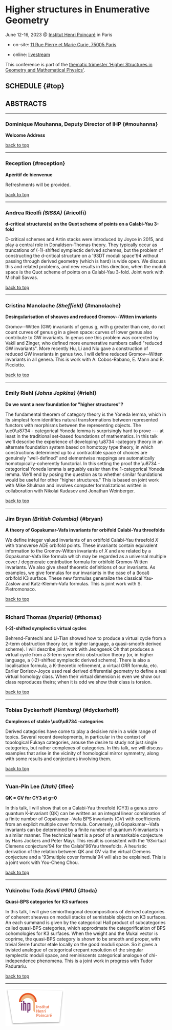 # Higher structures in Enumerative Geometry

June 12-16, 2023 @ [Institut Henri Poincaré](https://www.ihp.fr) in Paris

+ on-site: [11 Rue Pierre et Marie Curie, 75005 Paris](https://goo.gl/maps/wDzP5XtWjtxT2y896)

+ online: [livestream](https://www.ihp.fr/en/live)

This conference is part of the [thematic trimester 'Higher Structures in Geometry and Mathematical Physics'](https://indico.math.cnrs.fr/category/569/).

## SCHEDULE {#top}

<!---

|     |       |        |
|:----|:-----:|-------:|
| MON | 09:30 | registration |
|     | 10:00 | _welcome coffee_ |
|     | 10:30 | [Bernhard Keller](#keller) |
|     | 11:30 | [Domenico Fiorenza](#fiorenza) |
|     | 12:30 | _lunch break_ |
|     | 14:15 | [Leonid Positselski](#positselski) |
|     | 15:15 | [Dominique Mouhanna](#mouhanna) |
|     | 15:30 | _coffee break_ |
|     | 16:00 | [Wendy Lowen](#lowen) |
|     | 17:00 | poster session |
|     | 18:00 | [reception](#reception) |
| TUE | 09:00 | [Martin Markl](#markl) |
|     | 10:00 | _coffee break_ |
|     | 10:30 | [Julien Grivaux](#grivaux) |
|     | 11:30 | [Shahn Majid](#majid) |
|     | 12:30 |_lunch break_ |
|     | 14:00 | [Kirsten Wickelgren](#wickelgren) |
|     | 15:00 | _coffee break_ |
|     | 15:30 | [Adrian Ocneanu](#ocneanu) |
|     | 16:30 | |
| WED | 09:00 | [Benoit Dhérin](#dherin) |
|     | 10:00 | _coffee break_ |
|     | 10:30 | [Olivier Schiffmann](#schiffmann) |
|     | 11:30 | [Thomas Willwacher](#willwacher) |
|     | 12:30 | |
| THU | 09:00 | [Muriel Livernet](#livernet) |
|     | 10:00 | _coffee break_ |
|     | 10:30 | [Alexander Berglund](#berglund) |
|     | 11:30 | [Christoph Schweigert](#schweigert) |
|     | 12:30 |_lunch break_ |
|     | 14:00 | [Mikhail Kapranov](#kapranov) |
|     | 15:00 | _coffee break_ |
|     | 15:30 | [Pavel Mnev](#mnev) |
|     | 16:30 | |
| FRI | 09:00 | [Ralph Kaufmann](#kaufmann) |
|     | 10:00 | _coffee break_ |
|     | 10:30 | [Yuri Berest](#berest) |
|     | 11:30 | |

--->

## ABSTRACTS

---

### Dominique Mouhanna, Deputy Director of IHP {#mouhanna}

**Welcome Address**

[back to top](#top)

---

### Reception {#reception}

**Apéritif de bienvenue**

Refreshments will be provided.

[back to top](#top)

---

### Andrea Ricolfi _(SISSA)_ {#ricolfi}

**d-critical structure(s) on the Quot scheme of points on a Calabi-Yau 3-fold**

D-critical schemes and Artin stacks were introduced by Joyce in 2015, and play a central role in Donaldson-Thomas theory. They typically occur as truncations of (-1)-shifted symplectic derived schemes, but the problem of constructing the d-critical structure on a \'93DT moduli space\'94 without passing through derived geometry (which is hard) is wide open. We discuss this and related problems, and new results in this direction, when the moduli space is the Quot scheme of points on a Calabi-Yau 3-fold. Joint work with Michail Savvas.

[back to top](#top)

---

### Cristina Manolache _(Sheffield)_ {#manolache}

**Desingularisation of sheaves and reduced Gromov--Witten invariants**

Gromov--Witten (GW) invariants of genus g, with g greater than one, do not count curves of genus g in a given space: curves of lower genus also contribute to GW invariants. In genus one this problem was corrected by Vakil and Zinger, who defined more enumerative numbers called "reduced GW invariants". More recently Hu, Li and Niu gave a construction of reduced GW invariants in genus two. I will define reduced Gromov--Witten invariants in all genera. This is work with A. Cobos-Rabano, E. Mann and R. Picciotto.

[back to top](#top)

---

### Emily Riehl _(Johns Jopkins)_ {#riehl}

**Do we want a new foundation for "higher structures"?**

The fundamental theorem of category theory is the Yoneda lemma, which in its simplest form identifies natural transformations between represented functors with morphisms between the representing objects. The \uc0\u8734 - categorical Yoneda lemma is surprisingly hard to prove --- at least in the traditional set-based foundations of mathematics. In this talk we'll describe the experience of developing \u8734 -category theory in an alternate foundation system based on homotopy type theory, in which constructions determined up to a contractible space of choices are genuinely "well-defined" and elementwise mappings are automatically homotopically-coherently functorial. In this setting the proof the \u8734 -categorical Yoneda lemma is arguably easier than the 1-categorical Yoneda lemma. We'll end by posing the question as to whether similar foundations would be useful for other "higher structures." This is based on joint work with Mike Shulman and involves computer formalizations written in collaboration with Nikolai Kudasov and Jonathan Weinberger.

[back to top](#top)

---

### Jim Bryan _(British Columbia)_ {#bryan}

**A theory of Gopakumar-Vafa invariants for orbifold Calabi-Yau threefolds**

We define integer valued invariants of an orbifold Calabi-Yau threefold $X$ with transverse ADE orbifold points. These invariants contain equivalent information to the Gromov-Witten invariants of $X$ and are related by a Gopakumar-Vafa like formula which may be regarded as a universal multiple cover / degenerate contribution formula for orbifold Gromov-Witten invariants. We also give sheaf theoretic definitions of our invariants. As examples, we give formulas for our invariants in the case of a (local) orbifold K3 surface. These new formulas generalize the classical Yau-Zaslow and Katz-Klemm-Vafa formulas. This is joint work with S. Pietromonaco.

[back to top](#top)

---

### Richard Thomas _(Imperial)_ {#thomas}

**(-2)-shifted symplectic virtual cycles**

Behrend-Fantechi and Li-Tian showed how to produce a virtual cycle from a 2-term obstruction theory (or, in higher language, a quasi-smooth derived scheme).
I will describe joint work with Jeongseok Oh that produces a virtual cycle from a 3-term symmetric obstruction theory (or, in higher language, a (-2)-shifted symplectic derived scheme).
There is also a localisation formula, a K-theoretic refinement, a virtual GRR formula, etc.
Earlier Borisov-Joyce used real derived differential geometry to define a real virtual homology class. When their virtual dimension is even we show our class reproduces theirs; when it is odd we show their class is torsion.

[back to top](#top)

---

### Tobias Dyckerhoff _(Hamburg)_ {#dyckerhoff}

**Complexes of stable \uc0\u8734 -categories**

Derived categories have come to play a decisive role in a wide range of topics. Several recent developments, in particular in the context of topological Fukaya categories, arouse the desire to study not just single categories, but rather complexes of categories. In this talk, we will discuss examples that arise in the vicinity of homological mirror symmetry, along with some results and conjectures involving them.

[back to top](#top)

---

### Yuan-Pin Lee _(Utah)_ {#lee}

**QK = GV for CY3 at g=0**

In this talk, I will show that on a Calabi-Yau threefold (CY3) a genus zero quantum K-invariant (QK) can be written as an integral linear combination of a finite number of Gopakumar--Vafa BPS invariants (GV) with coefficients from an explicit multiple cover formula. Conversely, all Gopakumar--Vafa invariants can be determined by a finite number of quantum K-invariants in a similar manner. The technical heart is a proof of a remarkable conjecture by Hans Jockers and Peter Mayr.
This result is consistent with the \'93virtual Clemens conjecture\'94 for the Calabi\'96Yau threefolds. A heuristic derivation of the relation between QK and GV via the virtual Clemens conjecture and a \'93multiple cover formula\'94 will also be explained. This is a joint work with You-Cheng Chou.

[back to top](#top)

---

### Yukinobu Toda _(Kavli IPMU)_ {#toda}

**Quasi-BPS categories for K3 surfaces**

In this talk, I will give semiorthogonal decompositions of derived categories of coherent sheaves on moduli stacks of semistable objects on K3 surfaces. An each summand is given by the categorical Hall product of subcategories called quasi-BPS categories, which approximate the categorification of BPS cohomologies for K3 surfaces. When the weight and the Mukai vector is coprime, the quasi-BPS category is shown to be smooth and proper, with trivial Serre functor etale locally on the good moduli space. So it gives a twisted analogue of categorical crepant resolution of the singular symplectic moduli space, and reminiscents categorical analogue of chi-independence phenomena. This is a joint work in progress with Tudor Padurariu.

[back to top](#top)

---

<img alt="Institut Henri Poincaré" src="ihp.png" width="185" height="117">

